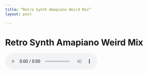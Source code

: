 ```yaml
---
title: “Retro Synth Amapiano Weird Mix”
layout: post

---
```


#  Retro Synth Amapiano Weird Mix

<audio controls>
  <source src="/assets/recs/RetroSynth_Amapiano_Mix.mp3" type="audio/mpeg">
Your browser does not support the audio element.
</audio>

